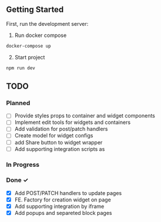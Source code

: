 ## Getting Started

First, run the development server:
1. Run docker compose
```bash
docker-compose up
```
2. Start project
```bash
npm run dev
```

## TODO

### Planned

- [ ] Provide styles props to container and widget components
- [ ] Implement edit tools for widgets and containers
- [ ] Add validation for post/patch handlers
- [ ] Create model for widget configs
- [ ] add Share button to widget wrapper
- [ ] Add supporting integration scripts as 

### In Progress



### Done ✓

- [X] Add POST/PATCH handlers to update pages
- [x] FE. Factory for creation widget on page
- [x] Add supporting integration by iframe
- [x] Add popups and separeted block pages
